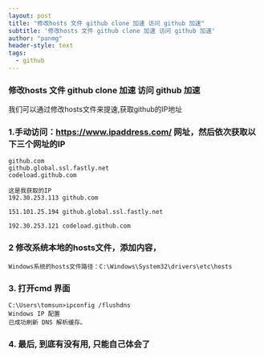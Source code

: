 ```yaml
---
layout: post
title: "修改hosts 文件 github clone 加速 访问 github 加速"
subtitle: '修改hosts 文件 github clone 加速 访问 github 加速'
author: "panmg"
header-style: text
tags:
  - github
---
```


### 修改hosts 文件 github clone 加速 访问 github 加速

我们可以通过修改hosts文件来提速,获取github的IP地址

### 1.手动访问：https://www.ipaddress.com/ 网址，然后依次获取以下三个网址的IP

	github.com
	github.global.ssl.fastly.net
	codeload.github.com

	这是我获取的IP
	192.30.253.113 github.com
	
	151.101.25.194 github.global.ssl.fastly.net

	192.30.253.121 codeload.github.com


### 2 修改系统本地的hosts文件，添加内容，

	Windows系统的hosts文件路径：C:\Windows\System32\drivers\etc\hosts

### 3. 打开cmd 界面

	C:\Users\tomsun>ipconfig /flushdns
	Windows IP 配置
	已成功刷新 DNS 解析缓存。


### 4. 最后, 到底有没有用, 只能自己体会了




